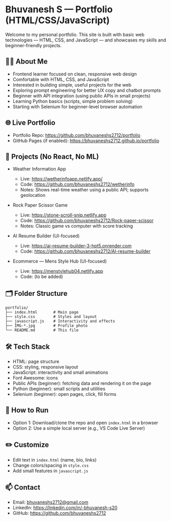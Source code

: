 # Bhuvanesh S — Portfolio (HTML/CSS/JavaScript)

Welcome to my personal portfolio. This site is built with basic web technologies — HTML, CSS, and JavaScript — and showcases my skills and beginner-friendly projects.

## 👨‍💻 About Me
- Frontend learner focused on clean, responsive web design
- Comfortable with HTML, CSS, and JavaScript
- Interested in building simple, useful projects for the web
 - Exploring prompt engineering for better UX copy and chatbot prompts
 - Beginner with API integration (using public APIs in small projects)
 - Learning Python basics (scripts, simple problem solving)
 - Starting with Selenium for beginner-level browser automation

## 🌐 Live Portfolio
- Portfolio Repo: https://github.com/bhuvaneshs2712/portfolio
- GitHub Pages (if enabled): https://bhuvaneshs2712.github.io/portfolio

## 🧩 Projects (No React, No ML)
- Weather Information App
  - Live: https://wetherinfoapp.netlify.app/
  - Code: https://github.com/bhuvaneshs2712/wetherinfo
  - Notes: Shows real-time weather using a public API; supports geolocation

- Rock Paper Scissor Game
  - Live: https://stone-scroll-snip.netlify.app
  - Code: https://github.com/bhuvaneshs2712/Rock-paper-scissor
  - Notes: Classic game vs computer with score tracking

- AI Resume Builder (UI-focused)
  - Live: https://ai-resume-builder-3-hpt5.onrender.com
  - Code: https://github.com/bhuvaneshs2712/AI-resume-builder

- Ecommerce — Mens Style Hub (UI-focused)
  - Live: https://menstylehub04.netlify.app
  - Code: (to be added)

## 🗂 Folder Structure
```
portfolio/
├── index.html       # Main page
├── style.css        # Styles and layout
├── javascript.js    # Interactivity and effects
├── IMG-*.jpg        # Profile photo
└── README.md        # This file
```

## 🛠 Tech Stack
- HTML: page structure
- CSS: styling, responsive layout
- JavaScript: interactivity and small animations
- Font Awesome: icons
 - Public APIs (beginner): fetching data and rendering it on the page
 - Python (beginner): small scripts and utilities
 - Selenium (beginner): open pages, click, fill forms

## 🚀 How to Run
- Option 1: Download/clone the repo and open `index.html` in a browser
- Option 2: Use a simple local server (e.g., VS Code Live Server)

## ✏️ Customize
- Edit text in `index.html` (name, bio, links)
- Change colors/spacing in `style.css`
- Add small features in `javascript.js`

## 📫 Contact
- Email: bhuvaneshs2712@gmail.com
- LinkedIn: https://linkedin.com/in/-bhuvanesh-s20
- GitHub: https://github.com/bhuvaneshs2712
